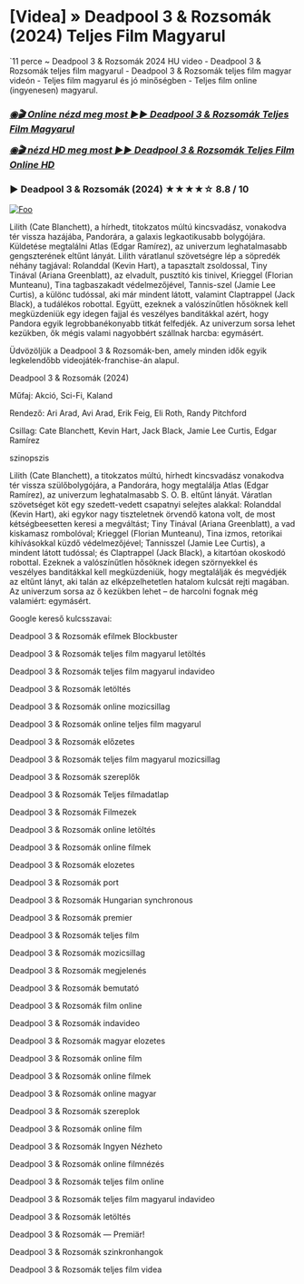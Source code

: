 # [Videa] » Deadpool 3 & Rozsomák (2024) Teljes Film Magyarul

`11 perce ~ Deadpool 3 & Rozsomák 2024 HU video - Deadpool 3 & Rozsomák teljes film magyarul - Deadpool 3 & Rozsomák teljes film magyar videón - Teljes film magyarul és jó minőségben - Teljes film online (ingyenesen) magyarul.

<b><i><h3> <a href="https://filmhd.cloud/hu/movie/533535/deadpool-gitbis" rel="nofollow">◉🎬 Online nézd meg most ►► Deadpool 3 & Rozsomák Teljes Film Magyarul</a></b></i></h>

<b><i><h> <a href="https://filmhd.cloud/hu/movie/533535/deadpool-gitbis" rel="nofollow">◉🎬 nézd HD meg most ►► Deadpool 3 & Rozsomák Teljes Film Online HD</a></b></i></h3>

### ▶️ Deadpool 3 & Rozsomák (2024) ★★★★☆ 8.8 / 10

<a href="https://filmhd.cloud/hu/movie/533535/deadpool-gitbis" rel="nofollow"><img src="https://camo.githubusercontent.com/917e6ed5c302499242165dcc02bdbce85c075fd21b35918eb9c0b771855261b8/68747470733a2f2f7374617469632e7769787374617469632e636f6d2f6d656469612f6232343966395f61646163386637306662336634356238383639313639366337376465313866337e6d76322e676966" alt="Foo" style="max-width: 100%;"></a>

Lilith (Cate Blanchett), a hírhedt, titokzatos múltú kincsvadász, vonakodva tér vissza hazájába, Pandorára, a galaxis legkaotikusabb bolygójára. Küldetése megtalálni Atlas (Edgar Ramírez), az univerzum leghatalmasabb gengszterének eltűnt lányát. Lilith váratlanul szövetségre lép a söpredék néhány tagjával: Rolanddal (Kevin Hart), a tapasztalt zsoldossal, Tiny Tinával (Ariana Greenblatt), az elvadult, pusztító kis tinivel, Krieggel (Florian Munteanu), Tina tagbaszakadt védelmezőjével, Tannis-szel (Jamie Lee Curtis), a különc tudóssal, aki már mindent látott, valamint Claptrappel (Jack Black), a tudálékos robottal. Együtt, ezeknek a valószínűtlen hősöknek kell megküzdeniük egy idegen fajjal és veszélyes banditákkal azért, hogy Pandora egyik legrobbanékonyabb titkát felfedjék. Az univerzum sorsa lehet kezükben, ők mégis valami nagyobbért szállnak harcba: egymásért.

Üdvözöljük a Deadpool 3 & Rozsomák-ben, amely minden idők egyik legkelendőbb videojáték-franchise-án alapul.

Deadpool 3 & Rozsomák (2024)

Műfaj: Akció, Sci-Fi, Kaland

Rendező: Ari Arad, Avi Arad, Erik Feig, Eli Roth, Randy Pitchford

Csillag: Cate Blanchett, Kevin Hart, Jack Black, Jamie Lee Curtis, Edgar Ramírez

szinopszis

Lilith (Cate Blanchett), a titokzatos múltú, hírhedt kincsvadász vonakodva tér vissza szülőbolygójára, a Pandorára, hogy megtalálja Atlas (Edgar Ramírez), az univerzum leghatalmasabb S. O. B. eltűnt lányát. Váratlan szövetséget köt egy szedett-vedett csapatnyi selejtes alakkal: Rolanddal (Kevin Hart), aki egykor nagy tiszteletnek örvendő katona volt, de most kétségbeesetten keresi a megváltást; Tiny Tinával (Ariana Greenblatt), a vad kiskamasz rombolóval; Krieggel (Florian Munteanu), Tina izmos, retorikai kihívásokkal küzdő védelmezőjével; Tannisszel (Jamie Lee Curtis), a mindent látott tudóssal; és Claptrappel (Jack Black), a kitartóan okoskodó robottal. Ezeknek a valószínűtlen hősöknek idegen szörnyekkel és veszélyes banditákkal kell megküzdeniük, hogy megtalálják és megvédjék az eltűnt lányt, aki talán az elképzelhetetlen hatalom kulcsát rejti magában. Az univerzum sorsa az ő kezükben lehet – de harcolni fognak még valamiért: egymásért.

Google kereső kulcsszavai:

Deadpool 3 & Rozsomák efilmek Blockbuster

Deadpool 3 & Rozsomák teljes film magyarul letöltés

Deadpool 3 & Rozsomák teljes film magyarul indavideo

Deadpool 3 & Rozsomák letöltés

Deadpool 3 & Rozsomák online mozicsillag

Deadpool 3 & Rozsomák online teljes film magyarul

Deadpool 3 & Rozsomák előzetes

Deadpool 3 & Rozsomák teljes film magyarul mozicsillag

Deadpool 3 & Rozsomák szereplők

Deadpool 3 & Rozsomák Teljes filmadatlap

Deadpool 3 & Rozsomák Filmezek

Deadpool 3 & Rozsomák online letöltés

Deadpool 3 & Rozsomák online filmek

Deadpool 3 & Rozsomák elozetes

Deadpool 3 & Rozsomák port

Deadpool 3 & Rozsomák Hungarian synchronous

Deadpool 3 & Rozsomák premier

Deadpool 3 & Rozsomák teljes film

Deadpool 3 & Rozsomák mozicsillag

Deadpool 3 & Rozsomák megjelenés

Deadpool 3 & Rozsomák bemutató

Deadpool 3 & Rozsomák film online

Deadpool 3 & Rozsomák indavideo

Deadpool 3 & Rozsomák magyar elozetes

Deadpool 3 & Rozsomák online film

Deadpool 3 & Rozsomák online filmek

Deadpool 3 & Rozsomák online magyar

Deadpool 3 & Rozsomák szereplok

Deadpool 3 & Rozsomák online film

Deadpool 3 & Rozsomák Ingyen Nézheto

Deadpool 3 & Rozsomák online filmnézés

Deadpool 3 & Rozsomák teljes film online

Deadpool 3 & Rozsomák teljes film magyarul indavideo

Deadpool 3 & Rozsomák letöltés

Deadpool 3 & Rozsomák — Premiär!

Deadpool 3 & Rozsomák szinkronhangok

Deadpool 3 & Rozsomák teljes film videa
